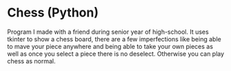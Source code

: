 # Chess (Python)
Program I made with a friend during senior year of high-school. It uses tkinter to show a chess board, there are a few imperfections like being able to mave your piece anywhere and being able to take your own pieces as well as once you select a piece there is no deselect. Otherwise you can play chess as normal.
